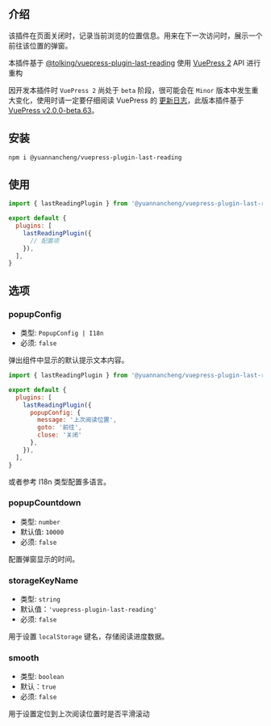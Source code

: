 ## 介绍

该插件在页面关闭时，记录当前浏览的位置信息。用来在下一次访问时，展示一个前往该位置的弹窗。

本插件基于 [@tolking/vuepress-plugin-last-reading](https://github.com/tolking/vuepress-plugin-last-reading) 使用 [VuePress 2](https://v2.vuepress.vuejs.org/zh/) API 进行重构

因开发本插件时 `VuePress 2` 尚处于 `beta` 阶段，很可能会在 `Minor` 版本中发生重大变化，使用时请一定要仔细阅读 VuePress 的 [更新日志](https://github.com/vuepress/vuepress-next/blob/main/CHANGELOG.md)，此版本插件基于 [VuePress v2.0.0-beta.63](https://github.com/vuepress/vuepress-next/releases/tag/v2.0.0-beta.63)。

## 安装

``` sh
npm i @yuannancheng/vuepress-plugin-last-reading
```

## 使用

``` js
import { lastReadingPlugin } from '@yuannancheng/vuepress-plugin-last-reading'

export default {
  plugins: [
    lastReadingPlugin({
      // 配置项
    }),
  ],
}
```

## 选项

### popupConfig
- 类型: `PopupConfig | I18n`
- 必须: `false`

弹出组件中显示的默认提示文本内容。

``` js
import { lastReadingPlugin } from '@yuannancheng/vuepress-plugin-last-reading'

export default {
  plugins: [
    lastReadingPlugin({
      popupConfig: {
        message: '上次阅读位置',
        goto: '前往',
        close: '关闭'
      },
    }),
  ],
}
```

或者参考 I18n 类型配置多语言。

### popupCountdown
- 类型: `number`
- 默认值: `10000`
- 必须: `false`

配置弹窗显示的时间。

### storageKeyName
- 类型: `string`
- 默认值：`'vuepress-plugin-last-reading'`
- 必须: `false`

用于设置 `localStorage` 键名，存储阅读进度数据。

### smooth
- 类型: `boolean`
- 默认：`true`
- 必须: `false`

用于设置定位到上次阅读位置时是否平滑滚动



